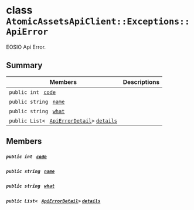 # class `AtomicAssetsApiClient::Exceptions::ApiError` 

EOSIO Api Error.

## Summary

 Members                                | Descriptions                                
----------------------------------------|---------------------------------------------
`public int ` [`code`](#class_atomic_assets_api_client_1_1_exceptions_1_1_api_error_1a45a5b7c00a796a23f01673cef1dbe0a9) | 
`public string ` [`name`](#class_atomic_assets_api_client_1_1_exceptions_1_1_api_error_1a8ccf841cb59e451791bcb2e1ac4f1edc) | 
`public string ` [`what`](#class_atomic_assets_api_client_1_1_exceptions_1_1_api_error_1ad6ac2b3eb4d251c00687617864501a6f) | 
`public List< ` [`ApiErrorDetail`](AtomicAssetsApiClient--Exceptions--ApiErrorDetail.md)` > ` [`details`](#class_atomic_assets_api_client_1_1_exceptions_1_1_api_error_1aa623973a67d1420b972b9e6d2a1ee596) | 

## Members

##### `public int ` [`code`](#class_atomic_assets_api_client_1_1_exceptions_1_1_api_error_1a45a5b7c00a796a23f01673cef1dbe0a9) 

##### `public string ` [`name`](#class_atomic_assets_api_client_1_1_exceptions_1_1_api_error_1a8ccf841cb59e451791bcb2e1ac4f1edc) 

##### `public string ` [`what`](#class_atomic_assets_api_client_1_1_exceptions_1_1_api_error_1ad6ac2b3eb4d251c00687617864501a6f) 

##### `public List< ` [`ApiErrorDetail`](AtomicAssetsApiClient--Exceptions--ApiErrorDetail.md)` > ` [`details`](#class_atomic_assets_api_client_1_1_exceptions_1_1_api_error_1aa623973a67d1420b972b9e6d2a1ee596) 

